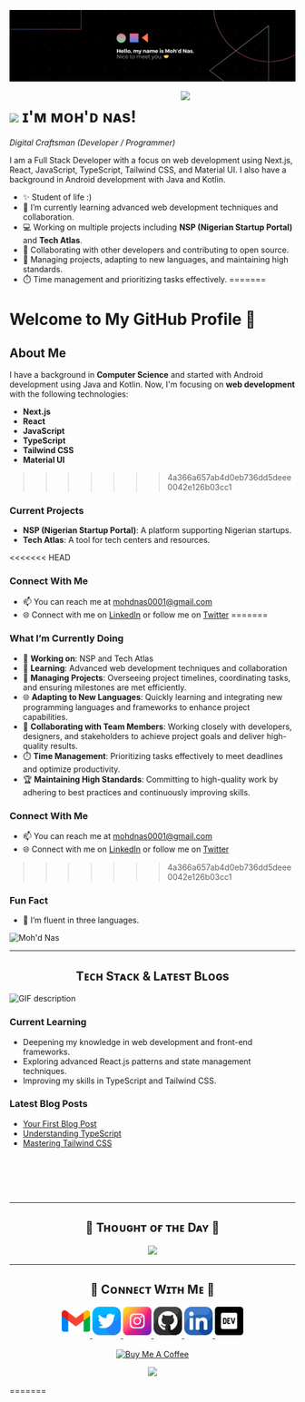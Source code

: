
![Moh'd Nas Banner Image](./banner.png)

<!--Night Owl image-->
<div>
  <img align="right" width="40%" src="https://owlbertsio-resized.s3.amazonaws.com/Popper.psd.full.png">
</div>

<!--Header Name-->
# <img src="https://emojis.slackmojis.com/emojis/images/1531849430/4246/blob-sunglasses.gif?1531849430" width="30"/> ɪ'ᴍ ᴍᴏʜ'ᴅ ɴᴀs! 
*Digital Craftsman (Developer / Programmer)*
<br /> 

<!--Start Intro-->               
<p align="left">I am a Full Stack Developer with a focus on web development using Next.js, React, JavaScript, TypeScript, Tailwind CSS, and Material UI. I also have a background in Android development with Java and Kotlin.</p>

- ✨ Student of life :)
- 🌱 I’m currently learning advanced web development techniques and collaboration.
- 💻 Working on multiple projects including **NSP (Nigerian Startup Portal)** and **Tech Atlas**.
- 🤝 Collaborating with other developers and contributing to open source.
- 💼 Managing projects, adapting to new languages, and maintaining high standards.
- ⏱️ Time management and prioritizing tasks effectively.
=======
# Welcome to My GitHub Profile 👋

## About Me

I have a background in **Computer Science** and started with Android development using Java and Kotlin. 
Now, I'm focusing on **web development** with the following technologies:

- **Next.js**
- **React**
- **JavaScript**
- **TypeScript**
- **Tailwind CSS**
- **Material UI**
>>>>>>> 4a366a657ab4d0eb736dd5deee0042e126b03cc1

### Current Projects

- **NSP (Nigerian Startup Portal)**: A platform supporting Nigerian startups.
- **Tech Atlas**: A tool for tech centers and resources.

<<<<<<< HEAD
### Connect With Me

- 📫 You can reach me at [mohdnas0001@gmail.com](mailto:mohdnas0001@gmail.com)
- 🌐 Connect with me on [LinkedIn](https://linkedin.com) or follow me on [Twitter](https://twitter.com)
=======
### What I’m Currently Doing

- 🔭 **Working on**: NSP and Tech Atlas
- 🌱 **Learning**: Advanced web development techniques and collaboration
- 💼 **Managing Projects**: Overseeing project timelines, coordinating tasks, and ensuring milestones are met efficiently.
- 🌐 **Adapting to New Languages**: Quickly learning and integrating new programming languages and frameworks to enhance project capabilities.
- 🤝 **Collaborating with Team Members**: Working closely with developers, designers, and stakeholders to achieve project goals and deliver high-quality results.
- ⏱️ **Time Management**: Prioritizing tasks effectively to meet deadlines and optimize productivity.
- 🏆 **Maintaining High Standards**: Committing to high-quality work by adhering to best practices and continuously improving skills.

### Connect With Me

- 📫 You can reach me at [mohdnas0001@gmail.com](mailto:mohdnas0001@gmail.com)
- 🌐 Connect with me on [LinkedIn](#) or follow me on [Twitter](#)
>>>>>>> 4a366a657ab4d0eb736dd5deee0042e126b03cc1

### Fun Fact

- 🤔 I’m fluent in three languages.

<!--Profile Count Badge-->
<p align="left">
  <img src="https://komarev.com/ghpvc/?username=mohdnas0001&label=Profile%20views&color=770677&style=for-the-badge&logo=star" alt="Moh'd Nas" style="padding-right:20px;" />
</p>

---

<!--Languages and Tools Section-->       
<h2 align="center">Tᴇᴄʜ Sᴛᴀᴄᴋ & Lᴀᴛᴇsᴛ Bʟᴏɢs</h2> 
<picture>
  <source media="(prefers-color-scheme: dark)" srcset="./Skills_Animation_Dark.gif">
  <source media="(prefers-color-scheme: light)" srcset="./Skills_Animation_White.gif">
  <img align="left" alt="GIF description" src="./Skills_Animation_White.gif">
</picture>
<br />

<h3 align="left">Current Learning</h3>
<ul align="left">
  <li>Deepening my knowledge in web development and front-end frameworks.</li>
  <li>Exploring advanced React.js patterns and state management techniques.</li>
  <li>Improving my skills in TypeScript and Tailwind CSS.</li>
</ul>
  
<h3 align="left">Latest Blog Posts</h3>
<ul align="left">
  <li><a href="#">Your First Blog Post</a></li>
  <li><a href="#">Understanding TypeScript</a></li>
  <li><a href="#">Mastering Tailwind CSS</a></li>
</ul>
<br />
<br />
<br />
<br />

---

<!--Dynamic Quote card updates everyday at 12 PM--> 
<h2 align="center">🌟 Tʜᴏᴜɢʜᴛ ᴏғ ᴛʜᴇ Dᴀʏ 🌟</h2>

<!--STARTS_HERE_QUOTE_CARD-->
<p align="center">
    <img src="https://readme-daily-quotes.vercel.app/api?author=Meister%20Eckhart&quote=There%20exists%20only%20the%20present%20instant%3B%20a%20Now%20which%20always%20and%20without%20end%20is%20itself%20new.&theme=dark&bg_color=220a28&author_color=ffeb95&accent_color=c56a90">
</p>
<!--ENDS_HERE_QUOTE_CARD-->

---

<!--Contact Section--> 

<h2 align="center">🤝 Cᴏɴɴᴇᴄᴛ Wɪᴛʜ Mᴇ 🤝 </h2>
<div align="center">
  
<a href="mailto:mohdnas0001@gmail.com" target="_blank">
<img src="./gmail.png" width=50 height=50 alt="mohdnas0001@gmail.com" style="margin-bottom: 5px;" />
</a>

<a href="https://twitter.com" target="_blank">
<img src="./twitter.png" width=50 height=50 alt="Twitter" style="margin-bottom: 5px;" />
</a>

<a href="https://www.instagram.com" target="_blank">
<img src="./instagram.png" width=50 height=50 alt="Instagram" style="margin-bottom: 5px;" />
</a>

<a href="https://www.github.com" target="_blank">
<img src="./github.png" width=50 height=50 alt="GitHub" style="margin-bottom: 5px;" />
</a>

<a href="https://www.linkedin.com" target="_blank">
<img src="./linkedin.png" width=50 height=50 alt="LinkedIn" style="margin-bottom: 5px;" />
</a>

<a href="https://dev.to" target="_blank">
<img src="./dev_to.png" width=50 height=50 alt="DEV" style="margin-bottom: 5px;" />
</a>
</div>
<br/>

<!--Buy me a coffee-->
<div align="center">
<a href="https://www.buymeacoffee.com" target="_blank"><img src="https://cdn.buymeacoffee.com/buttons/v2/default-yellow.png" alt="Buy Me A Coffee" style="height: 40px !important;width: 200px !important;" ></a>
</div>

<!--Footer--> 
<p align="center">
  <img src="https://capsule-render.vercel.app/api?type=waving&color=gradient&height=65&section=footer"/>
</p>
=======

